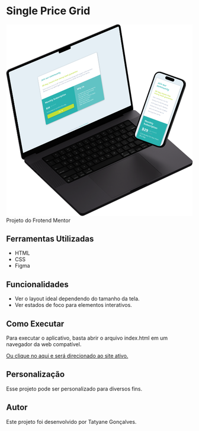 # Single Price Grid
<img src="images/preview.png">
 Projeto do Frotend Mentor

 ## Ferramentas Utilizadas
 - HTML
 - CSS
 - Figma

## Funcionalidades
- Ver o layout ideal dependendo do tamanho da tela.
- Ver estados de foco para elementos interativos.

## Como Executar
Para executar o aplicativo, basta abrir o arquivo index.html em um navegador da web compatível.

[Ou clique no aqui e será direcionado ao site ativo.]()

## Personalização
Esse projeto pode ser personalizado para diversos fins.

## Autor
Este projeto foi desenvolvido por Tatyane Gonçalves.